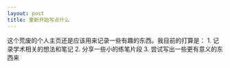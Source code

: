 ```yaml
---
layout: post
title: 重新开始写点什么
---
```


<head>
    <script src="https://cdn.mathjax.org/mathjax/latest/MathJax.js?config=TeX-AMS-MML_HTMLorMML" type="text/javascript"></script>
    <script type="text/x-mathjax-config">
        MathJax.Hub.Config({
            tex2jax: {
            skipTags: ['script', 'noscript', 'style', 'textarea', 'pre'],
            inlineMath: [['$','$']]
            }
        });
    </script>
</head>


这个荒废的个人主页还是应该用来记录一些有趣的东西。我目前的打算是：
    1. 记录学术相关的想法和笔记
    2. 分享一些小的练笔片段
    3. 尝试写出一些更有意义的东西来

